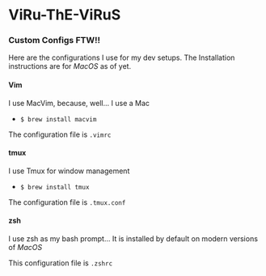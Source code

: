 # ViRu-ThE-ViRuS
### Custom Configs FTW!!

Here are the configurations I use for my dev setups.
The Installation instructions are for *MacOS* as of yet.

#### Vim
I use MacVim, because, well... I use a Mac
- `$ brew install macvim`

The configuration file is `.vimrc`

#### tmux
I use Tmux for window management
- `$ brew install tmux`

The configuration file is `.tmux.conf`

#### zsh
I use zsh as my bash prompt...
It is installed by default on modern versions of *MacOS*

This configuration file is `.zshrc`

